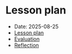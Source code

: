 # Lesson plan

- Date: 2025-08-25
- [Lesson plan](../lesson_plans/20250825/README.md)
- [Evaluation](../evaluations/20250825/README.md)
- [Reflection](../reflections/20250825/README.md)

